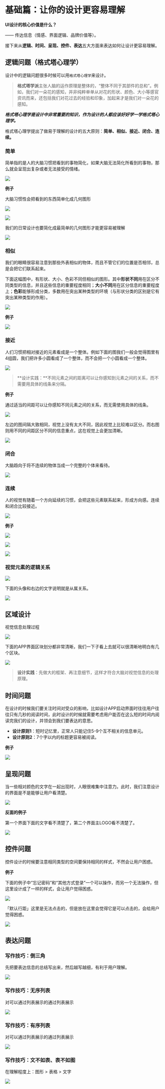 # 基础篇：让你的设计更容易理解

**UI设计的核心价值是什么？**

—— 传达信息（情感、界面逻辑、品牌价值等）。

接下来从**逻辑、时间、呈现、控件、表达**五大方面来表达如何让设计更容易理解。

## 逻辑问题（格式塔心理学）

设计中的逻辑问题很多时候可以用`格式塔心理学`来设计。

>**格式塔学派**主张人脑的运作原理是整体的，“整体不同于其部件的总和”。例如，我们对一朵花的感知，并非纯粹单单从对花的形状、颜色、大小等感官资讯而来，还包括我们对花过去的经验和印象，加起来才是我们对一朵花的感知。

***格式塔心理学是设计中非常重要的知识，作为设计的人都应该好好学一学格式塔心理学。***

格式塔心理学提出了做易于理解的设计的五大原则：**简单、相似、接近、闭合、连续。**

### 简单

简单指的是人的大脑习惯把看到的事物简化，如果大脑无法简化所看到的事物，那么就会呈现出复杂或者无法接受的情绪。

![](../img/04/04_02_02_01_simple_01.png)

**例子**

大脑习惯性会把看到的东西简单化成几何图形

![](../img/04/04_02_02_02_simple_02.png)

![](../img/04/04_02_02_03_simple_03.png)

我们的日常设计也要简化成最简单的几何图形才能更容易被理解

![](../img/04/04_02_02_04_simple_04.png)

### 相似

我们的眼睛很容易注意到那些外表相似的物体，而且不管它们的位置是否相邻，总是会把它们联系起来。

下面这幅图中，有形状、大小、色彩不同但相似的图形。其中**形状不同**用在区分不同类型的信息，并且这些信息的重要程度相同；**大小不同**用在区分信息的重要程度上；**色彩**能够形成分类，多数用在突出某种类型的环境（与形状分类的区别是它有突出某种类型的作用）。

![](../img/04/04_02_02_05_similar_01.png)

**例子**

![](../img/04/04_02_02_06_similar_02.png)

### 接近

人们习惯把相对接近的元素看成是一个整体。例如下面的图我们一般会觉得图里有4组圆，我们把许多小圆看成了一个整体，而不会把一个小圆看成一个整体。

![](../img/04/04_02_02_07_closer_01.png)

>**设计实践：**不同元素之间的距离可以让你感知到元素之间的关系，而不需要用具体的线条来分隔。

**例子**

通过适当的间距可以让你感知不同元素之间的关系，而无需使用具体的线条。

![](../img/04/04_02_02_08_closer_02.png)

左边的图间隔大致相同，视觉上没有太大不同，因此视觉上比较难以区分。而右图则用不同的间距区分不同的信息重点，这在视觉上会更加清晰。

![](../img/04/04_02_02_09_closer_03.png)

### 闭合

大脑趋向于将不连续的物体当成一个完整的个体来看待。

![](../img/04/04_02_02_10_close_01.png)

### 连续

人的视觉有随着一个方向延续的习惯，会把这些元素联系起来，形成方向感。连续和闭合比较接近。

![](../img/04/04_02_02_11_continue_01.png)

**例子**

![](../img/04/04_02_02_12_continue_02.png)

![](../img/04/04_02_02_13_continue_03.png)

![](../img/04/04_02_02_14_continue_04.png)


### 视觉元素的逻辑关系

![](../img/04/04_02_02_15_element_relation_01.png)   

下面的头像和右边的文字说明就是从属关系。

![](../img/04/04_02_02_16_element_relation_02.png)   

## 区域设计

视觉信息处理过程

![](../img/04/04_02_02_17_section_design_01.png) 

下面的APP界面区块划分都非常清晰，我们一下子看上去就可以很清晰地明白有几个区块。

![](../img/04/04_02_02_18_section_design_02.png)

>**设计实践**：先做大的框架、再注意细节，这样才符合大脑对视觉信息的处理原理。

## 时间问题

在设计的时候我们要关注时间对受众的影响，比如设计APP启动界面时往往用户往往只有几秒的阅读时间，此时设计的时候就需要考虑用户能否在这么短的时间内阅读完我们的设计，并领会到我们要表达的意思。

>
- **设计原则1**：短时记忆里，正常人只能记住5-9个互不相关的信息单元。
- **设计原则2**：7个字以内的标题更容易被阅读。

**例子**

![](../img/04/04_02_02_19_time.png)

## 呈现问题

当一些相对颜色的文字在一起出现时，人眼很难集中注意力。此时，我们注意设计的界面是不是能够让用户看清楚。

![](../img/04/04_02_02_20_bg_and_color_01.png)

**反面的例子**

第一个界面下面的文字看不清楚了，第二个界面主LOGO看不清楚了。

![](../img/04/04_02_02_21_bg_and_color_02.png)

## 控件问题

控件设计的时候要注意相同类型的空间要保持相同的样式，不然会让用户困惑。

**例子**

下面的例子中“忘记密码”和“其他方式登录”一个可以操作，而另一个无法操作，但这里设计成了一样的样式，会让用户觉得困惑。

![](../img/04/04_02_02_22_activeX_01.png)

「默认行距」这里是无法点击的，但是放在这里会觉得它是可以点击的，会给用户觉得困惑。

![](../img/04/04_02_02_23_activeX_02.png)

## 表达问题

### 写作技巧：倒三角

先把要表达信息的总结写出来，然后越写越细，有利于用户理解。

![](../img/04/04_02_02_24_express_01.png)

### 写作技巧：无序列表

对可以通过列表展示的通过列表展示

![](../img/04/04_02_02_25_express_02.png)

### 写作技巧：有序列表

对可以通过列表展示的通过列表展示

![](../img/04/04_02_02_26_express_03.png)

### 写作技巧：文不如表、表不如图

在理解程度上：图形 > 表格 > 文字

![](../img/04/04_02_02_27_express_04.png)


